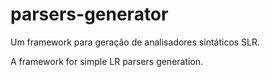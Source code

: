 # parsers-generator

Um framework para geração de analisadores sintáticos SLR.

A framework for simple LR parsers generation.
